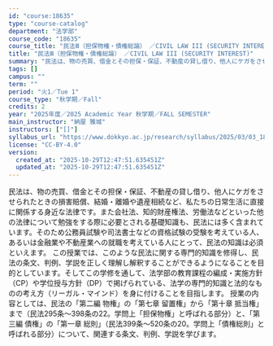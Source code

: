 ```yaml
---
id: "course:18635"
type: "course-catalog"
department: "法学部"
course_code: "18635"
course_title: "民法Ⅲ（担保物権・債権総論） ／CIVIL LAW III (SECURITY INTEREST)"
title: "民法Ⅲ（担保物権・債権総論） ／CIVIL LAW III (SECURITY INTEREST)"
summary: "民法は、物の売買、借金とその担保・保証、不動産の貸し借り、他人にケガをさせられたときの損害賠償、結婚・離婚や遺産相続など、私たちの日常生活に直接に関係する身近な法律です。また会社法、知的財産権法、労働法などといった他の法律について勉強をする…"
tags: []
campus: ""
term: ""
period: "火1／Tue 1"
course_type: "秋学期／Fall"
credits: 2
year: "2025年度／2025 Academic Year 秋学期／FALL SEMESTER"
main_instructor: "納屋 雅城"
instructors: ["[]"]
syllabus_url: "https://www.dokkyo.ac.jp/research/syllabus/2025/03/03_18635_ja_JP.html"
license: "CC-BY-4.0"
version:
  created_at: "2025-10-29T12:47:51.635451Z"
  updated_at: "2025-10-29T12:47:51.635451Z"
---
```

民法は、物の売買、借金とその担保・保証、不動産の貸し借り、他人にケガをさせられたときの損害賠償、結婚・離婚や遺産相続など、私たちの日常生活に直接に関係する身近な法律です。また会社法、知的財産権法、労働法などといった他の法律について勉強をする際に必要とされる基礎知識も、民法には多く含まれています。そのため公務員試験や司法書士などの資格試験の受験を考えている人、あるいは金融業や不動産業への就職を考えている人にとって、民法の知識は必須といえます。 この授業では、このような民法に関する専門的知識を修得し、民法の条文、判例、学説を正しく理解し解釈することができるようになることを目的としています。そしてこの学修を通して、法学部の教育課程の編成・実施方針（CP）や学位授与方針（DP）で掲げられている、法学の専門的知識と法的なものの考え方（リーガル・マインド）を身に付けることを目指します。 授業の内容としては、民法の「第二編 物権」の「第七章 留置権」から「第十章 抵当権」まで（民法295条～398条の22。学問上「担保物権」と呼ばれる部分）と、「第三編 債権」の「第一章 総則」（民法399条～520条の20。学問上「債権総則」と呼ばれる部分）について、関連する条文、判例、学説を学びます。
